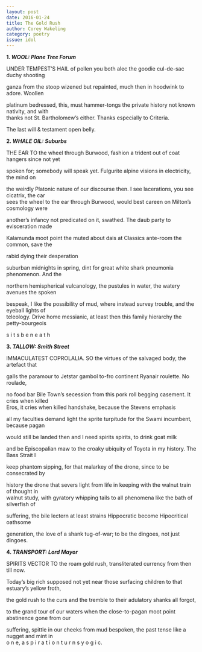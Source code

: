 ```yaml
---
layout: post 
date: 2016-01-24
title: The Gold Rush
author: Corey Wakeling
category: poetry
issue: idol
---
```

**1\. _WOOL: Plane Tree Forum_**  

UNDER TEMPEST’S HAIL of pollen you both alec the goodie cul-de-sac duchy shooting

ganza from the stoop wizened but repainted, much then in hoodwink to adore. Woollen

platinum bedressed, this, must hammer-tongs the private history not known nativity, and with  
thanks not St. Bartholomew’s either. Thanks especially to Criteria.

The last will & testament open belly.

**2\. _WHALE OIL: Suburbs_**  

THE EAR TO the wheel through Burwood, fashion a trident out of coat hangers since not yet

spoken for; somebody will speak yet. Fulgurite alpine visions in electricity, the mind on

the weirdly Platonic nature of our discourse then. I see lacerations, you see cicatrix, the car  
sees the wheel to the ear through Burwood, would best careen on Milton’s cosmology were

another’s infancy not predicated on it, swathed. The daub party to evisceration made

Kalamunda moot point the muted about dais at Classics ante-room the common, save the

rabid dying their desperation

suburban midnights in spring, dint for great white shark pneumonia phenomenon. And the

northern hemispherical vulcanology, the pustules in water, the watery avenues the spoken

bespeak, I like the possibility of mud, where instead survey trouble, and the eyeball lights of  
teleology. Drive home messianic, at least then this family hierarchy the petty-bourgeois

s i t s b e n e a t h

**3\. _TALLOW: Smith Street_**  

IMMACULATEST COPROLALIA. SO the virtues of the salvaged body, the artefact that

galls the paramour to Jetstar gambol to-fro continent Ryanair roulette. No roulade,

no food bar Bile Town’s secession from this pork roll begging casement. It cries when killed  
Eros, it cries when killed handshake, because the Stevens emphasis

all my faculties demand light the sprite turpitude for the Swami incumbent, because pagan

would still be landed then and I need spirits spirits, to drink goat milk

and be Episcopalian maw to the croaky ubiquity of Toyota in my history. The Bass Strait I

keep phantom sipping, for that malarkey of the drone, since to be consecrated by

history the drone that severs light from life in keeping with the walnut train of thought in  
walnut study, with gyratory whipping tails to all phenomena like the bath of silverfish of

suffering, the bile lectern at least strains Hippocratic become Hipocritical oathsome

generation, the love of a shank tug-of-war; to be the dingoes, not just dingoes.

**4\. _TRANSPORT: Lord Mayor_**  

SPIRITS VECTOR TO the roam gold rush, transliterated currency from then till now.

Today’s big rich supposed not yet near those surfacing children to that estuary’s yellow froth,

the gold rush to the curs and the tremble to their adulatory shanks all forgot,

to the grand tour of our waters when the close-to-pagan moot point abstinence gone from our

suffering, spittle in our cheeks from mud bespoken, the past tense like a nugget and mint in  
o n e, a s p i r a t i o n t u r n s y o g i c.